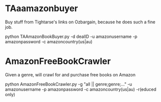 # TAaamazonbuyer

Buy stuff from Tightarse's links on Ozbargain, because he does such a fine job.

python TAAmazonBookBuyer.py -d dealID -u amazonusername -p amazonpassword -c amazoncountry(us|au)

# AmazonFreeBookCrawler

Given a genre, will crawl for and purchase free books on Amazon

python AmazonFreeBookCrawler.py -g "all || genre;genre;..." -u amazonusername -p amazonpassword -c amazoncountry(us|au) -r(educed only)
